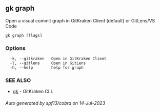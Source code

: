 ## gk graph

Open a visual commit graph in GitKraken Client (default) or GitLens/VS Code

```
gk graph [flags]
```

### Options

```
  -k, --gitkraken   Open in GitKraken Client
  -l, --gitlens     Open in GitLens
  -h, --help        help for graph
```

### SEE ALSO

* [gk](gk.md)	 - GitKraken CLI.

###### Auto generated by spf13/cobra on 14-Jul-2023
